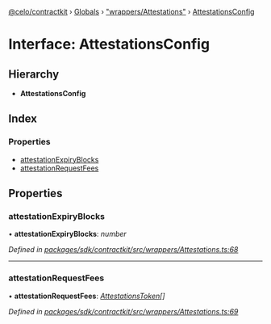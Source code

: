 [@celo/contractkit](../README.md) › [Globals](../globals.md) › ["wrappers/Attestations"](../modules/_wrappers_attestations_.md) › [AttestationsConfig](_wrappers_attestations_.attestationsconfig.md)

# Interface: AttestationsConfig

## Hierarchy

* **AttestationsConfig**

## Index

### Properties

* [attestationExpiryBlocks](_wrappers_attestations_.attestationsconfig.md#attestationexpiryblocks)
* [attestationRequestFees](_wrappers_attestations_.attestationsconfig.md#attestationrequestfees)

## Properties

###  attestationExpiryBlocks

• **attestationExpiryBlocks**: *number*

*Defined in [packages/sdk/contractkit/src/wrappers/Attestations.ts:68](https://github.com/celo-org/celo-monorepo/blob/master/packages/sdk/contractkit/src/wrappers/Attestations.ts#L68)*

___

###  attestationRequestFees

• **attestationRequestFees**: *[AttestationsToken](_wrappers_attestations_.attestationstoken.md)[]*

*Defined in [packages/sdk/contractkit/src/wrappers/Attestations.ts:69](https://github.com/celo-org/celo-monorepo/blob/master/packages/sdk/contractkit/src/wrappers/Attestations.ts#L69)*
